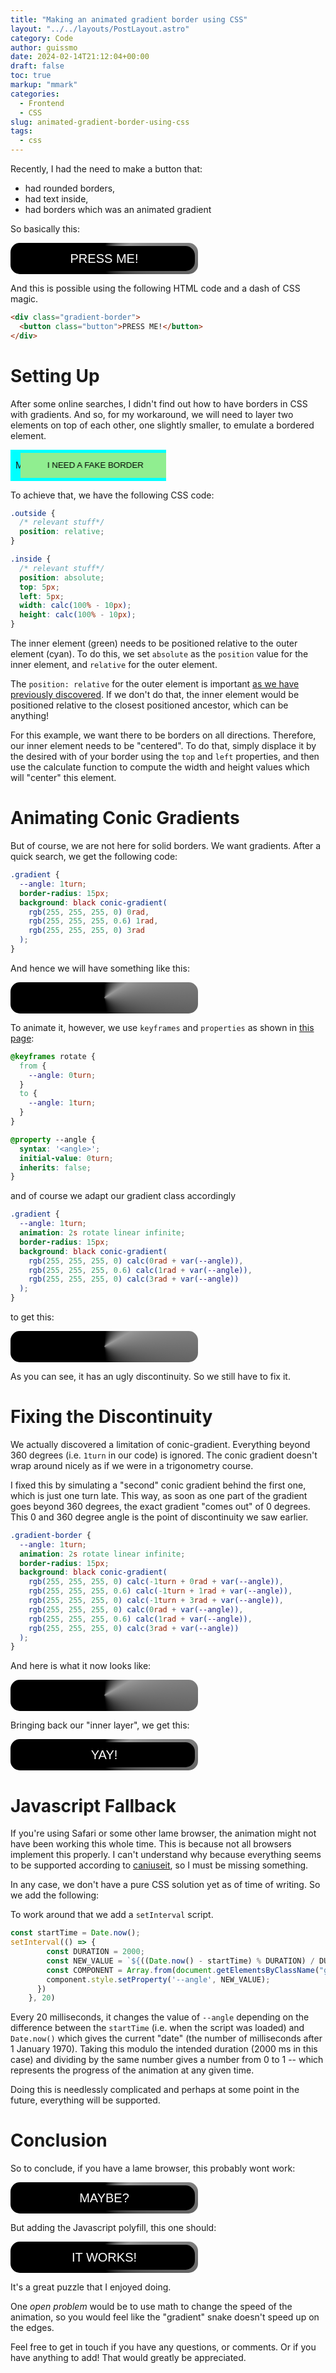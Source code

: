 ```yaml
---
title: "Making an animated gradient border using CSS"
layout: "../../layouts/PostLayout.astro"
category: Code
author: guissmo
date: 2024-02-14T21:12:04+00:00
draft: false
toc: true
markup: "mmark"
categories:
  - Frontend
  - CSS
slug: animated-gradient-border-using-css
tags:
  - css
---
```


Recently, I had the need to make a button that:

- had rounded borders,
- had text inside,
- had borders which was an animated gradient

So basically this:

<!--raw html-->
<div class="gradient-border polyfill-gradient-animation">
  <button class="button">
  PRESS ME!
  </button>
</div>

And this is possible using the following HTML code and a dash of CSS magic.

```html
<div class="gradient-border">
  <button class="button">PRESS ME!</button>
</div>
```

# Setting Up

After some online searches, I didn't find out how to have borders in CSS with gradients. And so, for my workaround, we will need to layer two elements on top of each other, one slightly smaller, to emulate a bordered element.

<!--raw html-->
<div style="max-width: 90%; overflow: hidden;">
<div class="pretend-border">
  ME PRETENDING TO BE A BORDER
  <button class="needs-border">
  I NEED A FAKE BORDER
  </button>
</div>
</div>

To achieve that, we have the following CSS code:

```css
.outside {
  /* relevant stuff*/
  position: relative;
}

.inside {
  /* relevant stuff*/
  position: absolute;
  top: 5px;
  left: 5px;
  width: calc(100% - 10px);
  height: calc(100% - 10px);
}
```

The inner element (green) needs to be positioned relative to the outer element (cyan). To do this, we set `absolute` as the `position` value for the inner element, and `relative` for the outer element.

The `position: relative` for the outer element is important [as we have previously discovered](/blog/bypassing-overflow-hidden-rule-in-css/#position-absolute). If we don't do that, the inner element would be positioned relative to the closest positioned ancestor, which can be anything!

For this example, we want there to be borders on all directions. Therefore, our inner element needs to be "centered". To do that, simply displace it by the desired with of your border using the `top` and `left` properties, and then use the calculate function to compute the width and height values which will "center" this element.

# Animating Conic Gradients

But of course, we are not here for solid borders. We want gradients. After a quick search, we get the following code:

```css
.gradient {
  --angle: 1turn;
  border-radius: 15px;
  background: black conic-gradient(
    rgb(255, 255, 255, 0) 0rad,
    rgb(255, 255, 255, 0.6) 1rad,
    rgb(255, 255, 255, 0) 3rad
  );
}
```

And hence we will have something like this:

<!--raw html-->
<div class="gradient-border no-animation">
</div>

To animate it, however, we use `keyframes` and `properties` as shown in [this page](https://www.bram.us/2021/01/29/animating-a-css-gradient-border/):

```css
@keyframes rotate {
  from {
    --angle: 0turn;
  }
  to {
    --angle: 1turn;
  }
}

@property --angle {
  syntax: '<angle>';
  initial-value: 0turn;
  inherits: false;
}
```

and of course we adapt our gradient class accordingly

```css
.gradient {
  --angle: 1turn;
  animation: 2s rotate linear infinite;
  border-radius: 15px;
  background: black conic-gradient(
    rgb(255, 255, 255, 0) calc(0rad + var(--angle)),
    rgb(255, 255, 255, 0.6) calc(1rad + var(--angle)),
    rgb(255, 255, 255, 0) calc(3rad + var(--angle))
  );
}
```

to get this:

<!--raw html-->
<div class="bad-animation polyfill-gradient-animation">
</div>

As you can see, it has an ugly discontinuity. So we still have to fix it.

# Fixing the Discontinuity

We actually discovered a limitation of conic-gradient. Everything beyond 360 degrees (i.e. `1turn` in our code) is ignored. The conic gradient doesn't wrap around nicely as if we were in a trigonometry course.

I fixed this by simulating a "second" conic gradient behind the first one, which is just one turn late. This way, as soon as one part of the gradient goes beyond $360$ degrees, the exact gradient "comes out" of $0$ degrees. This $0$ and $360$ degree angle is the point of discontinuity we saw earlier.

```css
.gradient-border {
  --angle: 1turn;
  animation: 2s rotate linear infinite;
  border-radius: 15px;
  background: black conic-gradient(
    rgb(255, 255, 255, 0) calc(-1turn + 0rad + var(--angle)),
    rgb(255, 255, 255, 0.6) calc(-1turn + 1rad + var(--angle)),
    rgb(255, 255, 255, 0) calc(-1turn + 3rad + var(--angle)),
    rgb(255, 255, 255, 0) calc(0rad + var(--angle)),
    rgb(255, 255, 255, 0.6) calc(1rad + var(--angle)),
    rgb(255, 255, 255, 0) calc(3rad + var(--angle))
  );
}
```

And here is what it now looks like:

<!--raw html-->
<div class="gradient-border polyfill-gradient-animation">
</div>

Bringing back our "inner layer", we get this:

<!--raw html-->
<div class="gradient-border polyfill-gradient-animation">
  <button class="button">YAY!</button>
</div>

# Javascript Fallback

If you're using Safari or some other lame browser, the animation might not have been working this whole time. This is because not all browsers implement this properly. I can't understand why because everything seems to be supported according to [caniuseit](https://caniuse.com/), so I must be missing something.

In any case, we don't have a pure CSS solution yet as of time of writing. So we add the following:

To work around that we add a `setInterval` script.

```javascript
const startTime = Date.now();
setInterval(() => {
        const DURATION = 2000;
        const NEW_VALUE = `${((Date.now() - startTime) % DURATION) / DURATION}turn`;
        const COMPONENT = Array.from(document.getElementsByClassName("gradient-border")).forEach( (component) => {
        component.style.setProperty('--angle', NEW_VALUE);
      })
    }, 20)
```

Every $20$ milliseconds, it changes the value of `--angle` depending on the difference between the `startTime` (i.e. when the script was loaded) and `Date.now()` which gives the current "date" (the number of milliseconds after 1 January 1970). Taking this modulo the intended duration ($2000$ ms in this case) and dividing by the same number gives a number from $0$ to $1$ -- which represents the progress of the animation at any given time.

Doing this is needlessly complicated and perhaps at some point in the future, everything will be supported.

# Conclusion

So to conclude, if you have a lame browser, this probably wont work:

<!--raw html-->
<div class="gradient-border">
  <button class="button">MAYBE?</button>
</div>

But adding the Javascript polyfill, this one should:

<!--raw html-->
<div class="gradient-border polyfill-gradient-animation">
  <button class="button">IT WORKS!</button>
</div>

It's a great puzzle that I enjoyed doing.

One _open problem_ would be to use math to change the speed of the animation, so you would feel like the "gradient" snake doesn't speed up on the edges.

Feel free to get in touch if you have any questions, or comments. Or if you have anything to add! That would greatly be appreciated.

<script>

const startTime = Date.now();

setInterval(() => {
      const DURATION = 2000;
      const NEW_VALUE = `${((Date.now() - startTime) % DURATION) / DURATION}turn`;
      const COMPONENT = Array.from(document.getElementsByClassName("polyfill-gradient-animation")).forEach( (component) => {
        component.style.setProperty('--angle', NEW_VALUE);
      })
  }, 20)

</script>

<style>

.no-animation {
  animation: unset!important;
}


.pretend-border {
  position: relative;
  width: fit-content;
  overflow: hidden;
  height: 50px;
  background: cyan;
  display: flex;
  justify-content: center;
  align-items: center;
  padding: 0 8px;
}

@keyframes reveal {
  0% {
    transform: translateX(0%);
  }
  25% {
    transform: translateX(120%);
  }
  50% {
    transform: translateX(120%);
  }
  75% {
    transform: translateX(0%);
  }
}

.needs-border {
  position: absolute;
  top: 5px;
  left: 5px;
  border-radius: 0;
  width: calc(100% - 10px);
  height: calc(100% - 10px);
  animation: 5s reveal linear infinite;
  
  background: lightgreen;
  color: black;
  border: 0;
  display: flex;
  justify-content: center;
  align-items: center;
}

@keyframes rotate {
  from {
    --angle: 0turn;
  }
  to {
    --angle: 1turn;
  }
}

@property --angle {
  syntax: '<angle>'; /* this one is important */
  initial-value: 0turn;
  inherits: false;
}

.gradient-border {
  --angle: 0turn;
  animation: 2s rotate linear infinite;
  /* padding: 2px; */
  border-radius: 15px;
  background: black conic-gradient(
                  rgb(255, 255, 255, 0) calc(-1turn + 0rad + var(--angle)),
                  rgb(255, 255, 255, 0.6) calc(-1turn + 1rad + var(--angle)),
                  rgb(255, 255, 255, 0) calc(-1turn + 3rad + var(--angle)),
                  rgb(255, 255, 255, 0) calc(0rad + var(--angle)),
                  rgb(255, 255, 255, 0.6) calc(1rad + var(--angle)),
                  rgb(255, 255, 255, 0) calc(3rad + var(--angle))
  );

  position: relative;
  width: min(300px, 95vw);
  height: 50px;
}

.bad-animation {
  --angle: 0.8turn;
  animation: 2s rotate linear infinite;
  /* padding: 2px; */
  border-radius: 15px;
  background: black conic-gradient(
                  /* rgb(255, 255, 255, 0) calc(-1turn + 0rad + var(--angle)),
                  rgb(255, 255, 255, 0.6) calc(-1turn + 1rad + var(--angle)),
                  rgb(255, 255, 255, 0) calc(-1turn + 3rad + var(--angle)), */
                  rgb(255, 255, 255, 0) calc(0rad + var(--angle)),
                  rgb(255, 255, 255, 0.6) calc(1rad + var(--angle)),
                  rgb(255, 255, 255, 0) calc(3rad + var(--angle))
  );

  position: relative;
  width: min(300px, 95vw);
  height: 50px;
  pointer-events: none;
}

.button {
  
  position: absolute;
  cursor: pointer;
  z-index: 10;
  
  font-size: 20px;

  background: black;
  color: white;

  width: calc(100% - 10px);
  height: calc(100% - 10px);
  top: 5px;
  left: 5px;

  border-radius: 15px;
  border: 0px;
  display: flex;
  justify-content: center;
  align-items: center;

}


</style>
